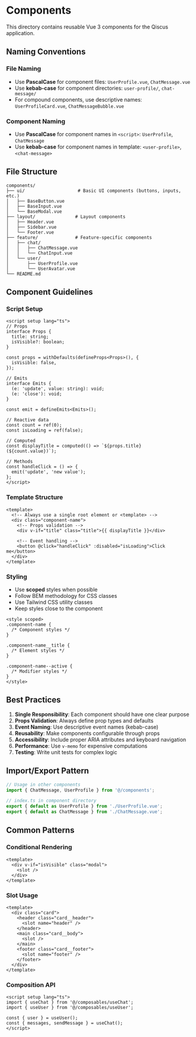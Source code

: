 # Components

This directory contains reusable Vue 3 components for the Qiscus application.

## Naming Conventions

### File Naming

- Use **PascalCase** for component files: `UserProfile.vue`, `ChatMessage.vue`
- Use **kebab-case** for component directories: `user-profile/`, `chat-message/`
- For compound components, use descriptive names: `UserProfileCard.vue`, `ChatMessageBubble.vue`

### Component Naming

- Use **PascalCase** for component names in `<script>`: `UserProfile`, `ChatMessage`
- Use **kebab-case** for component names in template: `<user-profile>`, `<chat-message>`

## File Structure

```
components/
├── ui/                    # Basic UI components (buttons, inputs, etc.)
│   ├── BaseButton.vue
│   ├── BaseInput.vue
│   └── BaseModal.vue
├── layout/               # Layout components
│   ├── Header.vue
│   ├── Sidebar.vue
│   └── Footer.vue
├── feature/              # Feature-specific components
│   ├── chat/
│   │   ├── ChatMessage.vue
│   │   └── ChatInput.vue
│   └── user/
│       ├── UserProfile.vue
│       └── UserAvatar.vue
└── README.md
```

## Component Guidelines

### Script Setup

```vue
<script setup lang="ts">
// Props
interface Props {
  title: string;
  isVisible?: boolean;
}

const props = withDefaults(defineProps<Props>(), {
  isVisible: false,
});

// Emits
interface Emits {
  (e: 'update', value: string): void;
  (e: 'close'): void;
}

const emit = defineEmits<Emits>();

// Reactive data
const count = ref(0);
const isLoading = ref(false);

// Computed
const displayTitle = computed(() => `${props.title} (${count.value})`);

// Methods
const handleClick = () => {
  emit('update', 'new value');
};
</script>
```

### Template Structure

```vue
<template>
  <!-- Always use a single root element or <template> -->
  <div class="component-name">
    <!-- Props validation -->
    <div v-if="title" class="title">{{ displayTitle }}</div>

    <!-- Event handling -->
    <button @click="handleClick" :disabled="isLoading">Click me</button>
  </div>
</template>
```

### Styling

- Use **scoped** styles when possible
- Follow BEM methodology for CSS classes
- Use Tailwind CSS utility classes
- Keep styles close to the component

```vue
<style scoped>
.component-name {
  /* Component styles */
}

.component-name__title {
  /* Element styles */
}

.component-name--active {
  /* Modifier styles */
}
</style>
```

## Best Practices

1. **Single Responsibility**: Each component should have one clear purpose
2. **Props Validation**: Always define prop types and defaults
3. **Event Naming**: Use descriptive event names (kebab-case)
4. **Reusability**: Make components configurable through props
5. **Accessibility**: Include proper ARIA attributes and keyboard navigation
6. **Performance**: Use `v-memo` for expensive computations
7. **Testing**: Write unit tests for complex logic

## Import/Export Pattern

```typescript
// Usage in other components
import { ChatMessage, UserProfile } from '@/components';

// index.ts in component directory
export { default as UserProfile } from './UserProfile.vue';
export { default as ChatMessage } from './ChatMessage.vue';
```

## Common Patterns

### Conditional Rendering

```vue
<template>
  <div v-if="isVisible" class="modal">
    <slot />
  </div>
</template>
```

### Slot Usage

```vue
<template>
  <div class="card">
    <header class="card__header">
      <slot name="header" />
    </header>
    <main class="card__body">
      <slot />
    </main>
    <footer class="card__footer">
      <slot name="footer" />
    </footer>
  </div>
</template>
```

### Composition API

```vue
<script setup lang="ts">
import { useChat } from '@/composables/useChat';
import { useUser } from '@/composables/useUser';

const { user } = useUser();
const { messages, sendMessage } = useChat();
</script>
```
